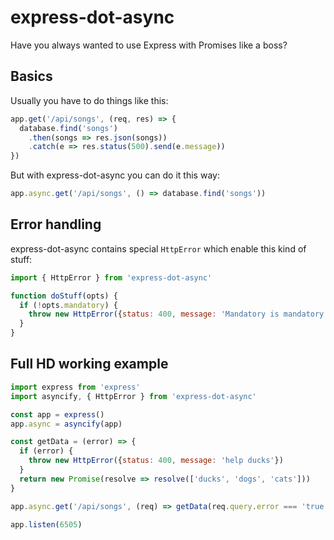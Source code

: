 # express-dot-async

Have you always wanted to use Express with Promises like a boss?

## Basics

Usually you have to do things like this:
```js
app.get('/api/songs', (req, res) => {
  database.find('songs')
    .then(songs => res.json(songs))
    .catch(e => res.status(500).send(e.message))
})
```

But with express-dot-async you can do it this way:
```js
app.async.get('/api/songs', () => database.find('songs'))
```

## Error handling

express-dot-async contains special `HttpError` which enable this kind of stuff:
```js
import { HttpError } from 'express-dot-async'

function doStuff(opts) {
  if (!opts.mandatory) {
    throw new HttpError({status: 400, message: 'Mandatory is mandatory!'})
  }
}
```

## Full HD working example

```js
import express from 'express'
import asyncify, { HttpError } from 'express-dot-async'

const app = express()
app.async = asyncify(app)

const getData = (error) => {
  if (error) {
    throw new HttpError({status: 400, message: 'help ducks'})
  }
  return new Promise(resolve => resolve(['ducks', 'dogs', 'cats']))
}

app.async.get('/api/songs', (req) => getData(req.query.error === 'true'))

app.listen(6505)
```